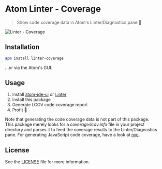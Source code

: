 # Atom Linter - Coverage

> Show code coverage data in Atom's Linter/Diagnostics pane 👀

![Linter - Coverage][linter-coverage-screenshot]

## Installation

```sh
apm install linter-coverage
```

...or via the Atom's GUI.

## Usage

1. Install [atom-ide-ui][atom-ide-ui] or [Linter][linter]
1. Install this package
1. Generate LCOV code coverage report
1. Profit 🦄

Note that generating the code coverage data is not part of this package. This package merely looks for a _coverage/lcov.info_ file in your project directory and parses it to feed the coverage results to the Linter/Diagnostics pane. For generating JavaScript code coverage, have a look at [nyc][nyc].

## License

See the [LICENSE](LICENSE) file for more information.

[linter-coverage-screenshot]: https://user-images.githubusercontent.com/3058150/36543161-3b867412-17e3-11e8-985b-1dc9ee5355e7.png
[atom-ide-ui]: https://atom.io/packages/atom-ide-ui
[linter]: https://atom.io/packages/linter
[nyc]: https://github.com/istanbuljs/nyc
